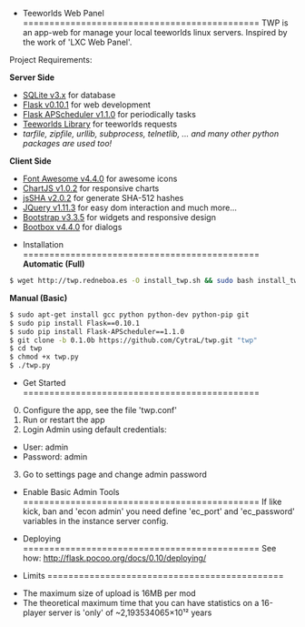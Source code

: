 + Teeworlds Web Panel
=============================================
TWP is an app-web for manage your local teeworlds linux servers. Inspired by the work of 'LXC Web Panel'.


Project Requirements:

**Server Side**
- [SQLite v3.x](https://www.sqlite.org/) for database
- [Flask v0.10.1](http://flask.pocoo.org/) for web development
 - [Flask APScheduler v1.1.0](https://github.com/viniciuschiele/flask-apscheduler) for periodically tasks
- [Teeworlds Library](https://blog.mnus.de/2011/07/teeworlds-serverlist-library-for-python/) for teeworlds requests
- *tarfile, zipfile, urllib, subprocess, telnetlib, ... and many other python packages are used too!*

**Client Side**
- [Font Awesome v4.4.0](http://fontawesome.io/) for awesome icons
- [ChartJS v1.0.2](http://www.chartjs.org/) for responsive charts
- [jsSHA v2.0.2](https://github.com/Caligatio/jsSHA) for generate SHA-512 hashes
- [JQuery v1.11.3](http://jquery.com/) for easy dom interaction and much more...
 - [Bootstrap v3.3.5](http://getbootstrap.com/) for widgets and responsive design
 - [Bootbox v4.4.0](http://bootboxjs.com/) for dialogs


+ Installation
=============================================
**Automatic (Full)**
```bash
$ wget http://twp.redneboa.es -O install_twp.sh && sudo bash install_twp.sh $LOGNAME
```

**Manual (Basic)**
```bash
$ sudo apt-get install gcc python python-dev python-pip git
$ sudo pip install Flask==0.10.1
$ sudo pip install Flask-APScheduler==1.1.0
$ git clone -b 0.1.0b https://github.com/CytraL/twp.git "twp"
$ cd twp
$ chmod +x twp.py
$ ./twp.py

```

+ Get Started
=============================================
0. Configure the app, see the file 'twp.conf'
1. Run or restart the app
2. Login Admin using default credentials:
 * User: admin
 * Password: admin
3. Go to settings page and change admin password


+ Enable Basic Admin Tools
=============================================
If like kick, ban and 'econ admin' you need define 'ec_port' and 'ec_password' variables in the instance server config.


+ Deploying
=============================================
See how: http://flask.pocoo.org/docs/0.10/deploying/


+ Limits
=============================================
- The maximum size of upload is 16MB per mod
- The theoretical maximum time that you can have statistics on a 16-player server is 'only' of ~2,193534065×10¹² years
